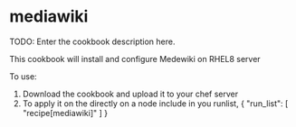 # mediawiki

TODO: Enter the cookbook description here.

This cookbook will install and configure Medewiki on RHEL8 server

To use:
1. Download the cookbook and upload it to your chef server
2. To apply it on the directly on a node include in you runlist,
{
  "run_list": [
    "recipe[mediawiki]"
  ]
}
